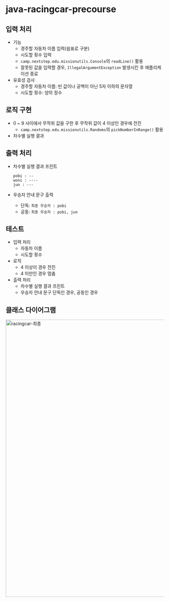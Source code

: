 # java-racingcar-precourse


## 입력 처리
- 기능
  - 경주할 자동차 이름 입력(쉼표로 구분)
  - 시도할 횟수 입력
  - `camp.nextstep.edu.missionutils.Console`의 `readLine()` 활용
  - 잘못된 값을 입력할 경우, `IllegalArgumentException` 발생시킨 후 애플리케이션 종료
- 유효성 검사
  - 경주할 자동차 이름: 빈 값이나 공백이 아닌 5자 이하의 문자열
  - 시도할 횟수: 양의 정수


## 로직 구현
- 0 ~ 9 사이에서 무작위 값을 구한 후 무작위 값이 4 이상인 경우에 전진
  - `camp.nextstep.edu.missionutils.Randoms`의 `pickNumberInRange()` 활용
- 차수별 실행 결과 


## 출력 처리
- 차수별 실행 결과 프린트 
  ````
  pobi : --  
  woni : ----
  jun : ---
  ````  

- 우승자 안내 문구 출력
  - 단독: `최종 우승자 : pobi`
  - 공동: `최종 우승자 : pobi, jun`


## 테스트
- 입력 처리
  - 자동차 이름
  - 시도할 횟수
- 로직
  - 4 이상이 경우 전진
  - 4 미만인 경우 멈춤
- 출력 처리
  - 차수별 실행 결과 프린트 
  - 우승자 안내 문구 단독인 경우, 공동인 경우


## 클래스 다이어그램
<img width="880" alt="racingcar-최종" src="https://github.com/user-attachments/assets/025fe72a-b4dd-465d-b8cb-51be1e91b57f">
